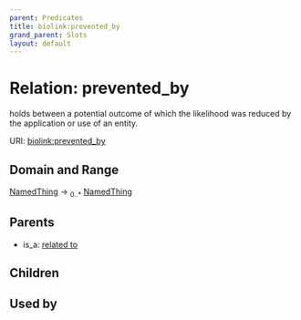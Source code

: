 ```yaml
---
parent: Predicates
title: biolink:prevented_by
grand_parent: Slots
layout: default
---
```


# Relation: prevented_by


holds between a potential outcome of which the likelihood was reduced by the application or use of an entity.

URI: [biolink:prevented_by](https://w3id.org/biolink/vocab/prevented_by)

## Domain and Range

[NamedThing](NamedThing.md) ->  <sub>0..*</sub> [NamedThing](NamedThing.md)

## Parents

 *  is_a: [related to](related_to.md)

## Children


## Used by

